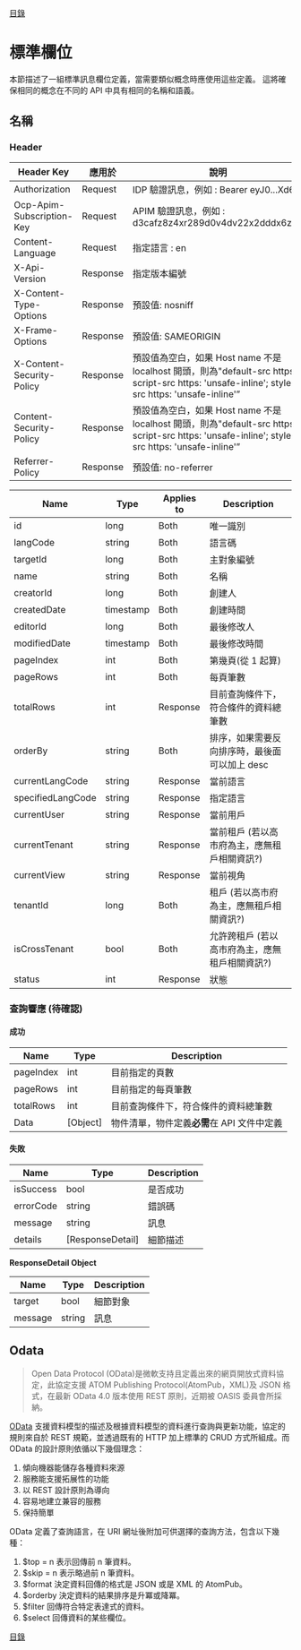 [目錄](README.md "目錄")

# 標準欄位

本節描述了一組標準訊息欄位定義，當需要類似概念時應使用這些定義。 這將確保相同的概念在不同的 API 中具有相同的名稱和語義。

## 名稱

### Header

| Header Key                | 應用於   | 說明                                                                                                                                            |
| ------------------------- | -------- | ----------------------------------------------------------------------------------------------------------------------------------------------- |
| Authorization             | Request  | IDP 驗證訊息，例如 : Bearer eyJ0...Xd6j                                                                                                         |
| Ocp-Apim-Subscription-Key | Request  | APIM 驗證訊息，例如 : d3cafz8z4xr289d0v4dv22x2dddx6z26                                                                                          |
| Content-Language          | Request  | 指定語言 : en                                                                                                                                   |
| X-Api-Version             | Response | 指定版本編號
| X-Content-Type-Options    | Response | 預設值: nosniff                                                                                                                                 |
| X-Frame-Options           | Response | 預設值: SAMEORIGIN                                                                                                                              |
| X-Content-Security-Policy | Response | 預設值為空白，如果 Host name 不是 localhost 開頭，則為"default-src https:; script-src https: 'unsafe-inline'; style-src https: 'unsafe-inline'” |
| Content-Security-Policy   | Response | 預設值為空白，如果 Host name 不是 localhost 開頭，則為"default-src https:; script-src https: 'unsafe-inline'; style-src https: 'unsafe-inline'” |
| Referrer-Policy           | Response | 預設值: no-referrer                                                                                                                             |

| Name              | Type      | Applies to | Description                                    |
| ----------------- | --------- | ---------- | ---------------------------------------------- |
| id                | long      | Both       | 唯一識別                                       |
| langCode          | string    | Both       | 語言碼                                         |
| targetId          | long      | Both       | 主對象編號                                     |
| name              | string    | Both       | 名稱                                           |
| creatorId         | long      | Both       | 創建人                                         |
| createdDate       | timestamp | Both       | 創建時間                                       |
| editorId          | long      | Both       | 最後修改人                                     |
| modifiedDate      | timestamp | Both       | 最後修改時間                                   |
| pageIndex         | int       | Both       | 第幾頁(從 1 起算)                              |
| pageRows          | int       | Both       | 每頁筆數                                       |
| totalRows         | int       | Response   | 目前查詢條件下，符合條件的資料總筆數           |
| orderBy           | string    | Both       | 排序，如果需要反向排序時，最後面可以加上 desc  |
| currentLangCode   | string    | Response   | 當前語言                                       |
| specifiedLangCode | string    | Response   | 指定語言                                       |
| currentUser       | string    | Response   | 當前用戶                                       |
| currentTenant     | string    | Response   | 當前租戶 (若以高市府為主，應無租戶相關資訊?)   |
| currentView       | string    | Response   | 當前視角                                       |
| tenantId          | long      | Both       | 租戶 (若以高市府為主，應無租戶相關資訊?)       |
| isCrossTenant     | bool      | Both       | 允許跨租戶 (若以高市府為主，應無租戶相關資訊?) |
| status            | int       | Response   | 狀態                                           |

### 查詢響應 (待確認)

#### 成功

| Name      | Type     | Description                                 |
| --------- | -------- | ------------------------------------------- |
| pageIndex | int      | 目前指定的頁數                              |
| pageRows  | int      | 目前指定的每頁筆數                          |
| totalRows | int      | 目前查詢條件下，符合條件的資料總筆數        |
| Data      | [Object] | 物件清單，物件定義**必需**在 API 文件中定義 |

#### 失敗

| Name      | Type             | Description |
| --------- | ---------------- | ----------- |
| isSuccess | bool             | 是否成功    |
| errorCode | string           | 錯誤碼      |
| message   | string           | 訊息        |
| details   | [ResponseDetail] | 細節描述    |

**ResponseDetail Object**

| Name    | Type   | Description |
| ------- | ------ | ----------- |
| target  | bool   | 細節對象    |
| message | string | 訊息        |

## Odata

> Open Data Protocol (OData)是微軟支持且定義出來的網頁開放式資料協定，此協定支援 ATOM Publishing Protocol(AtomPub，XML)及 JSON 格式，在最新 OData 4.0 版本使用 REST 原則，近期被 OASIS 委員會所採納。

[OData]("https://www.odata.org") 支援資料模型的描述及根據資料模型的資料進行查詢與更新功能，協定的規則來自於 REST 規範，並透過既有的 HTTP 加上標準的 CRUD 方式所組成。而 OData 的設計原則依循以下幾個理念：

1. 傾向機器能儲存各種資料來源
2. 服務能支援拓展性的功能
3. 以 REST 設計原則為導向
4. 容易地建立兼容的服務
5. 保持簡單

OData 定義了查詢語言，在 URI 網址後附加可供選擇的查詢方法，包含以下幾種：

1. $top = n 表示回傳前 n 筆資料。
2. $skip = n 表示略過前 n 筆資料。
3. $format 決定資料回傳的格式是 JSON 或是 XML 的 AtomPub。
4. $orderby 決定資料的結果排序是升冪或降冪。
5. $filter 回傳符合特定表達式的資料。
6. $select 回傳資料的某些欄位。

[目錄](README.md "目錄")
